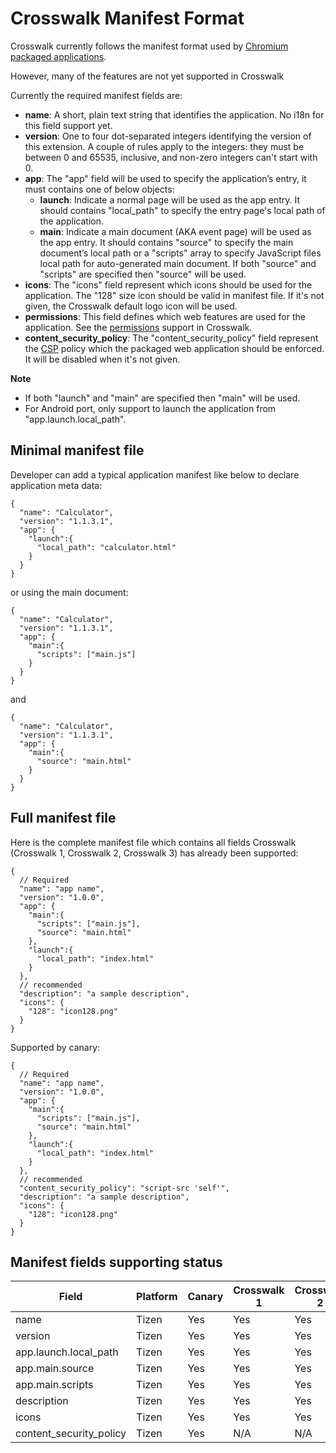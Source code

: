 # Crosswalk Manifest Format

Crosswalk currently follows the manifest format used by [Chromium packaged applications](http://developer.chrome.com/apps/manifest.html).

However, many of the features are not yet supported in Crosswalk

Currently the required manifest fields are:
* **name**: A short, plain text string that identifies the application. No i18n for this field support yet. 
* **version**: One to four dot-separated integers identifying the version of this extension. A couple of rules apply to the integers: they must be between 0 and 65535, inclusive, and non-zero integers can't start with 0. 
* **app**: The "app" field will be used to specify the application’s entry, it must contains one of below objects:
  * **launch**: Indicate a normal page will be used as the app entry. It should contains "local_path" to specify the entry page's local path of the application.
  * **main**:  Indicate a main document (AKA event page) will be used as the app entry. It should contains "source" to specify the main document’s local path or a "scripts" array to specify JavaScript files local path for auto-generated main document. If both "source" and "scripts" are specified then "source" will be used.
* **icons**: The "icons" field represent which icons should be used for the application. The "128" size icon should be valid in manifest file. If it's not given, the Crosswalk default logo icon will be used.
* **permissions**: This field defines which web features are used for the application. See the [permissions](https://crosswalk-project.org/#wiki/manifest-permissions) support in Crosswalk.
* **content_security_policy**: The "content_security_policy" field represent the [CSP](http://w3c.github.io/webappsec/specs/content-security-policy/csp-specification.dev.html) policy which the packaged web application should be enforced. It will be disabled when it's not given.

**Note**

* If both "launch" and "main" are specified then "main" will be used.
* For Android port, only support to launch the application from "app.launch.local_path".

## Minimal manifest file
Developer can add a typical application manifest like below to declare application meta data:
```
{
  "name": "Calculator",
  "version": "1.1.3.1",
  "app": {
    "launch":{
      "local_path": "calculator.html"
    }
  }
}
```
or using the main document:
```
{
  "name": "Calculator",
  "version": "1.1.3.1",
  "app": {
    "main":{
      "scripts": ["main.js"]
    }
  }
}
```
and
```
{
  "name": "Calculator",
  "version": "1.1.3.1",
  "app": {
    "main":{
      "source": "main.html"
    }
  }
}
```
## Full manifest file
Here is the complete manifest file which contains all fields Crosswalk (Crosswalk 1, Crosswalk 2, Crosswalk 3) has already been supported:
```
{
  // Required
  "name": "app name",
  "version": "1.0.0",
  "app": {
    "main":{
      "scripts": ["main.js"],
      "source": "main.html"
    },
    "launch":{
      "local_path": "index.html"
    }
  },
  // recommended
  "description": "a sample description",
  "icons": {
    "128": "icon128.png"
  }
}
```

Supported by canary:
```
{
  // Required
  "name": "app name",
  "version": "1.0.0",
  "app": {
    "main":{
      "scripts": ["main.js"],
      "source": "main.html"
    },
    "launch":{
      "local_path": "index.html"
    }
  },
  // recommended
  "content_security_policy": "script-src 'self'",
  "description": "a sample description",
  "icons": {
    "128": "icon128.png"
  }
}
```

## Manifest fields supporting status
 Field | Platform | Canary | Crosswalk 1 | Crosswalk 2 | Crosswalk 3 
--- | --- | --- | --- | --- | ---
name | Tizen | Yes | Yes | Yes | Yes
version | Tizen | Yes | Yes | Yes | Yes
app.launch.local_path | Tizen | Yes | Yes | Yes | Yes
app.main.source | Tizen | Yes | Yes | Yes | Yes
app.main.scripts | Tizen | Yes | Yes | Yes | Yes
description | Tizen | Yes | Yes | Yes | Yes
icons | Tizen | Yes | Yes | Yes | Yes
content_security_policy | Tizen | Yes | N/A | N/A | N/A